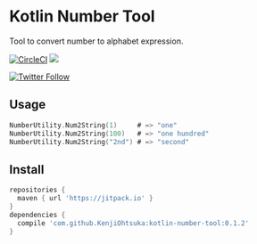 # Kotlin Number Tool

Tool to convert number to alphabet expression.

[![CircleCI](https://circleci.com/gh/KenjiOhtsuka/kotlin-number-tool/tree/master.svg?style=svg)](https://circleci.com/gh/KenjiOhtsuka/kotlin-number-tool/tree/master) [![](https://jitpack.io/v/KenjiOhtsuka/kotlin-number-tool.svg)](https://jitpack.io/#KenjiOhtsuka/kotlin-number-tool)

[![Twitter Follow](https://img.shields.io/twitter/follow/escamilloIII.svg?style=social)](https://twitter.com/escamilloIII)

## Usage

```kotlin
NumberUtility.Num2String(1)     # => "one"
NumberUtility.Num2String(100)   # => "one hundred"
NumberUtility.Num2String("2nd") # => "second"
```

## Install

```groovy
repositories {
  maven { url 'https://jitpack.io' }
}
dependencies {
  compile 'com.github.KenjiOhtsuka:kotlin-number-tool:0.1.2'
}
```
